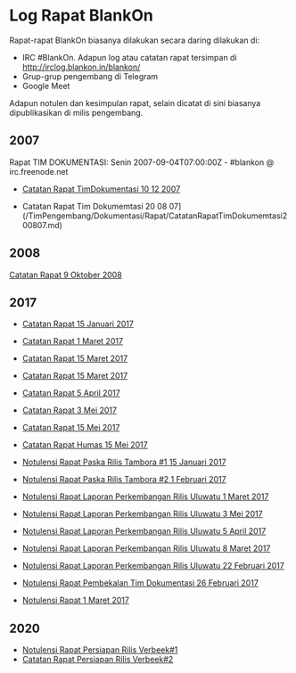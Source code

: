 # Log Rapat BlankOn
Rapat-rapat BlankOn biasanya dilakukan secara daring dilakukan di:
  + IRC #BlankOn. Adapun log atau catatan rapat tersimpan di http://irclog.blankon.in/blankon/
  + Grup-grup pengembang di Telegram
  + Google Meet

Adapun notulen dan kesimpulan rapat, selain dicatat di sini biasanya dipublikasikan di milis pengembang.

## 2007
Rapat TIM DOKUMENTASI: Senin 2007-09-04T07:00:00Z - #blankon @ irc.freenode.net
+ [Catatan Rapat TimDokumentasi 10 12 2007](/TimPengembang/Dokumentasi/Rapat/CatatanRapatTimDokumentasi10122007.md)

+ Catatan Rapat Tim Dokumemtasi 20 08 07](/TimPengembang/Dokumentasi/Rapat/CatatanRapatTimDokumemtasi200807.md)

## 2008
[Catatan Rapat  9 Oktober 2008](/Rapat/CatatanRapat09102008.md)

## 2017   
+ [Catatan Rapat  15 Januari 2017](/Rapat/CatatanRapat15012017.md)
+ [Catatan Rapat  1 Maret 2017](/Rapat/CatatanRapat01032017.md)
+ [Catatan Rapat  15 Maret 2017](/Rapat/CatatanRapat15032017.md)
+ [Catatan Rapat  15 Maret 2017](/Rapat/CatatanRapat15032017.md)
+ [Catatan Rapat  5 April 2017](/Rapat/CatatanRapat05042017.md)
+ [Catatan Rapat  3 Mei 2017](/Rapat/CatatanRapat03052017.md)
+ [Catatan Rapat  15 Mei 2017](/Rapat/CatatanRapat15052017.md)
+ [Catatan Rapat Humas 15 Mei 2017](/Rapat/CatatanRapatHumas15052017.md)

+ [Notulensi Rapat Paska Rilis Tambora #1 15 Januari 2017](/Rapat/NotulensiRapat15012017PaskaRilisTambora.md)
+ [Notulensi Rapat Paska Rilis Tambora #2 1 Februari 2017](/Rapat/NotulensiRapat01022017PaskaRilisTamboraKedua.md)
+ [Notulensi Rapat  Laporan Perkembangan Rilis Uluwatu 1 Maret 2017](/Rapat/NotulensiRapat01032017LaporanUluwatu.md)
+ [Notulensi Rapat  Laporan Perkembangan Rilis Uluwatu 3 Mei 2017](/Rapat/NotulensiRapat03052017LaporanUluwatu.md)
+ [Notulensi Rapat  Laporan Perkembangan Rilis Uluwatu 5 April 2017](/Rapat/NotulensiRapat05042017LaporanUluwatu.md)
+ [Notulensi Rapat  Laporan Perkembangan Rilis Uluwatu 8 Maret 2017](/Rapat/NotulensiRapat08032017LaporanUluwatu.md)
+ [Notulensi Rapat  Laporan Perkembangan Rilis Uluwatu 22 Februari 2017](/Rapat/NotulensiRapat22022017LaporanUluwatu.md)
+ [Notulensi Rapat  Pembekalan Tim Dokumentasi 26 Februari 2017](/Rapat/NotulensiRapat26022017PembekalanTimDokumentasiUluwatu.md)
+ [Notulensi Rapat  1 Maret 2017](/Rapat/NotulensiRapat01032017.md)

## 2020
+ [Notulensi Rapat Persiapan Rilis Verbeek#1](./NotulensiRapat20201030.md)
+ [Catatan Rapat Persiapan Rilis Verbeek#2](./CatatanRapat20201120.md)

  

